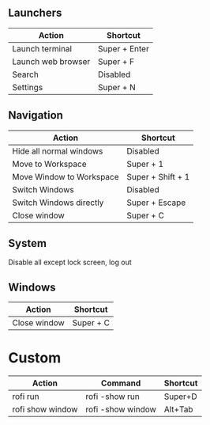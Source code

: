 ## Launchers

| Action        | Shortcut     |
|--------------|-----------|
|Launch terminal |Super + Enter|
|Launch web browser|Super + F|
|Search | Disabled|
|Settings | Super + N|

## Navigation
| Action       | Shortcut  |
|--------------|-----------|
|Hide all normal windows | Disabled |
| Move to Workspace | Super + 1 |
|Move Window to Workspace | Super + Shift + 1 |
|Switch Windows  | Disabled |
|Switch Windows directly | Super + Escape|
|Close window | Super + C |

## System

Disable all except lock screen, log out

## Windows
| Action       | Shortcut  |
|--------------|-----------|
|Close window | Super + C |



# Custom
| Action       | Command  | Shortcut |
|--------------|-----------|----------|
|rofi run | rofi -show run | Super+D |
| rofi show window | rofi -show window | Alt+Tab |
